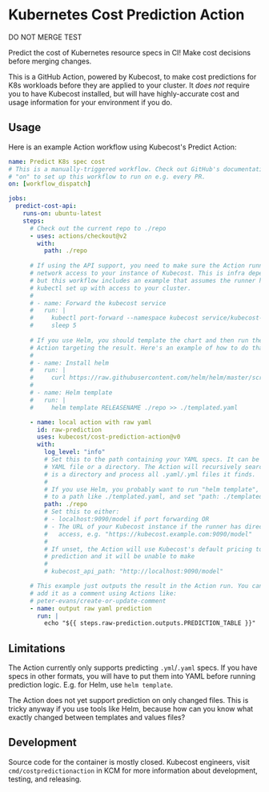 # Kubernetes Cost Prediction Action

DO NOT MERGE TEST


Predict the cost of Kubernetes resource specs in CI! Make cost decisions before
merging changes.

This is a GitHub Action, powered by Kubecost, to make cost predictions for K8s
workloads before they are applied to your cluster. It _does not_ require you to
have Kubecost installed, but will have highly-accurate cost and usage
information for your environment if you do.

## Usage

Here is an example Action workflow using Kubecost's Predict Action:
``` yaml
name: Predict K8s spec cost
# This is a manually-triggered workflow. Check out GitHub's documentation for
# "on" to set up this workflow to run on e.g. every PR.
on: [workflow_dispatch]

jobs:
  predict-cost-api:
    runs-on: ubuntu-latest
    steps:
      # Check out the current repo to ./repo
      - uses: actions/checkout@v2
        with:
          path: ./repo
          
      # If using the API support, you need to make sure the Action runner has
      # network access to your instance of Kubecost. This is infra dependent,
      # but this workflow includes an example that assumes the runner has
      # kubectl set up with access to your cluster.
      # 
      # - name: Forward the kubecost service
      #   run: |
      #     kubectl port-forward --namespace kubecost service/kubecost-cost-analyzer 9090 &
      #     sleep 5
      
      # If you use Helm, you should template the chart and then run the Predict
      # Action targeting the result. Here's an example of how to do that.
      # 
      # - name: Install helm
      #   run: |
      #     curl https://raw.githubusercontent.com/helm/helm/master/scripts/get-helm-3 | bash
      # 
      # - name: Helm template
      #   run: |
      #     helm template RELEASENAME ./repo >> ./templated.yaml

      - name: local action with raw yaml
        id: raw-prediction
        uses: kubecost/cost-prediction-action@v0
        with:
          log_level: "info"
          # Set this to the path containing your YAML specs. It can be a single
          # YAML file or a directory. The Action will recursively search if this
          # is a directory and process all .yaml/.yml files it finds.
          # 
          # If you use Helm, you probably want to run "helm template", output
          # to a path like ./templated.yaml, and set "path: ./templated.yaml".
          path: ./repo
          # Set this to either:
          # - localhost:9090/model if port forwarding OR
          # - The URL of your Kubecost instance if the runner has direct network
          #   access, e.g. "https://kubecost.example.com:9090/model"
          #
          # If unset, the Action will use Kubecost's default pricing to make a
          # prediction and it will be unable to make
          #
          # kubecost_api_path: "http://localhost:9090/model"

      # This example just outputs the result in the Action run. You can also
      # add it as a comment using Actions like:
      # peter-evans/create-or-update-comment
      - name: output raw yaml prediction
        run: |
          echo "${{ steps.raw-prediction.outputs.PREDICTION_TABLE }}"
```

## Limitations

The Action currently only supports predicting `.yml`/`.yaml` specs. If you have
specs in other formats, you will have to put them into YAML before running
prediction logic. E.g. for Helm, use `helm template`.

The Action does not yet support prediction on only changed files. This is tricky
anyway if you use tools like Helm, because how can you know what exactly changed
between templates and values files?

## Development

Source code for the container is mostly closed. Kubecost engineers, visit
`cmd/costpredictionaction` in KCM for more information about development, testing, and releasing.
